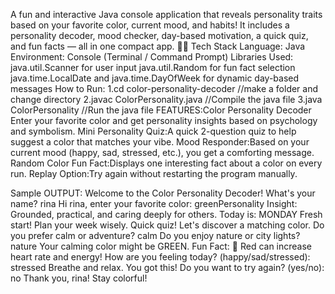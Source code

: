 A fun and interactive Java console application that reveals personality traits based on your favorite color, current mood, and habits! It includes a personality decoder, mood checker, day-based motivation, a quick quiz, and fun facts — all in one compact app.
🧑‍💻 Tech Stack
Language: Java
Environment: Console (Terminal / Command Prompt)
Libraries Used:
java.util.Scanner for user input
java.util.Random for fun fact selection
java.time.LocalDate and java.time.DayOfWeek for dynamic day-based messages
How to Run:
1.cd color-personality-decoder //make a folder and change directory 
2.javac ColorPersonality.java //Compile the java file
3.java ColorPersonality //Run the java file
FEATURES:Color Personality Decoder
Enter your favorite color and get personality insights based on psychology and symbolism.
Mini Personality Quiz:A quick 2-question quiz to help suggest a color that matches your vibe.
Mood Responder:Based on your current mood (happy, sad, stressed, etc.), you get a comforting message.
Random Color Fun Fact:Displays one interesting fact about a color on every run.
Replay Option:Try again without restarting the program manually.

Sample OUTPUT:
 Welcome to the Color Personality Decoder!
What's your name? rina
Hi rina, enter your favorite color: greenPersonality Insight:
Grounded, practical, and caring deeply for others.
Today is: MONDAY
Fresh start! Plan your week wisely.
Quick quiz! Let's discover a matching color.
Do you prefer calm or adventure? calm
Do you enjoy nature or city lights? nature
Your calming color might be GREEN.
Fun Fact: 🔴 Red can increase heart rate and energy!
How are you feeling today? (happy/sad/stressed): stressed
Breathe and relax. You got this!
Do you want to try again? (yes/no): no
 Thank you, rina! Stay colorful!

